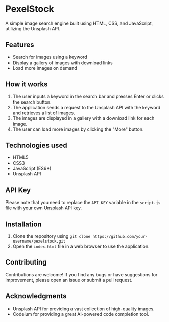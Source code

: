 
# PexelStock

A simple image search engine built using HTML, CSS, and JavaScript, utilizing the Unsplash API.

## Features

* Search for images using a keyword
* Display a gallery of images with download links
* Load more images on demand

## How it works

1. The user inputs a keyword in the search bar and presses Enter or clicks the search button.
2. The application sends a request to the Unsplash API with the keyword and retrieves a list of images.
3. The images are displayed in a gallery with a download link for each image.
4. The user can load more images by clicking the "More" button.

## Technologies used

* HTML5
* CSS3
* JavaScript (ES6+)
* Unsplash API

## API Key

Please note that you need to replace the `API_KEY` variable in the `script.js` file with your own Unsplash API key.

## Installation

1. Clone the repository using `git clone https://github.com/your-username/pexelstock.git`
2. Open the `index.html` file in a web browser to use the application.

## Contributing

Contributions are welcome! If you find any bugs or have suggestions for improvement, please open an issue or submit a pull request.


## Acknowledgments

* Unsplash API for providing a vast collection of high-quality images.
* Codeium for providing a great AI-powered code completion tool.
